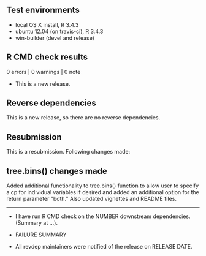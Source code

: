 ## Test environments
* local OS X install, R 3.4.3
* ubuntu 12.04 (on travis-ci), R 3.4.3
* win-builder (devel and release)

## R CMD check results

0 errors | 0 warnings | 0 note

* This is a new release.

## Reverse dependencies

This is a new release, so there are no reverse dependencies.

## Resubmission
This is a resubmission. Following changes made:

## tree.bins() changes made

Added additional functionality to tree.bins() function to allow user to specify a cp for individual variables if desired and added an additional option for the return parameter "both." Also updated vignettes and README files. 

---

* I have run R CMD check on the NUMBER downstream dependencies.
  (Summary at ...). 
  
* FAILURE SUMMARY

* All revdep maintainers were notified of the release on RELEASE DATE.
